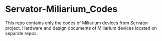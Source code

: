 # Servator-Miliarium_Codes
This repo contains only the codes of Miliarium devices from Servator project.
Hardware and design documents of Miliarium devices located on separate repos.

